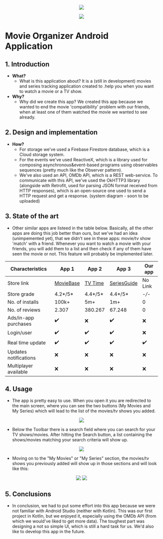 <p align="center">
  <img src="https://github.com/adamkovacs77/MovieOrganizer/blob/master/images/popcorn(1).png?raw=true"/>
</p>
<p align="center">
  <img src="https://github.com/adamkovacs77/MovieOrganizer/blob/master/images/cover.png?raw=true"/>
</p>

# Movie Organizer Android Application

## 1. Introduction
  - **What?**
    - What is this application about? It is a (still in development) movies and series tracking application created to .help you when you want to watch a movie or a TV show.
  - **Why?**
    - Why did we create this app? We created this app because we wanted to end the movie 'compatibility' problem with our friends, when at least one of them watched the movie we wanted to see already.
    
## 2. Design and implementation
  - **How?**
    - For storage we've used a Firebase Firestore database, which is a Cloud storage system.
    - For the events we've used ReactiveX, which is a library used for composing asynchronous&event-based programs using observables sequences (pretty much like the Observer pattern).
    - We've also used an API, OMDb API, which is a REST web-service. To communicate with this API, we've used the OkHTTP3 library (alongside with Retrofit, used for parsing JSON format received from HTTP responses), which is an open-source one used to send a HTTP request and get a response.
    (system diagram - soon to be uploaded)
    
## 3. State of the art
  - Other similar apps are listeed in the table below. Basically, all the other apps are doing this job better than ours, but we've had an idea (unimpemented yet), that we didn't see in these apps: movie/tv show 'match' with a friend. Whenever you want to watch a movie with your friends, you will add them to a list and then check if any of them have seen the movie or not. This feature will probably be implemented later.
  
| Characteristics | App 1   | App 2   | App 3   | Our app |
| --------------- | ------- | ------- | ------- | ------- |
| Store link    | [MovieBase](https://play.google.com/store/apps/details?id=com.moviebase&hl=en_US) | [TV Time](https://play.google.com/store/apps/details?id=com.tozelabs.tvshowtime&hl=ro) | [SeriesGuide](https://play.google.com/store/apps/details?id=com.battlelancer.seriesguide&hl=ro) | No Link |
| Store grade    | 4.2*/5* | 4.4*/5* | 4.4*/5* | -*/-* |
| No. of installs    | 100k+ | 5m+ | 1m+ | 0 |
| No. of reviews    | 2.307 | 380.267  | 67.248 | 0 |
| Ads/in-app purchases    | :heavy_check_mark: | :x: | :heavy_check_mark: | :x: |
| Login/user    | :heavy_check_mark: | :heavy_check_mark: | :heavy_check_mark: | :x: |
| Real time update    | :heavy_check_mark: | :heavy_check_mark: | :heavy_check_mark: | :heavy_check_mark: |
| Updates notifications    | :x: | :x: | :x: | :x: |
| Multiplayer available    | :x: | :x: | :x: | :x: |

## 4. Usage
  - The app is pretty easy to use. When you open it you are redirected to the main screen, where you can see the two buttons (My Movies and My Series) which will lead to the list of the movies/tv shows you added.
  <p align="center">
    <img src="https://github.com/adamkovacs77/MovieOrganizer/blob/master/images/P1.png?raw=true"/>
  </p>

  - Below the Toolbar there is a search field where you can search for your TV shows/movies. After hitting the Search button, a list containing the shows/movies matching your search criteria will show up.
  <p align="center">
    <img src="https://github.com/adamkovacs77/MovieOrganizer/blob/master/images/P2.png?raw=true"/>
  </p>
  
  - Moving on to the "My Movies" or "My Series" section, the movies/tv shows you previously added will show up in those sections and will look like this:
  <p align="center">
    <img src="https://github.com/adamkovacs77/MovieOrganizer/blob/master/images/P3.png?raw=true"/>
    <img src="https://github.com/adamkovacs77/MovieOrganizer/blob/master/images/P4.png?raw=true"/>
  </p>

## 5. Conclusions
  - In conclusion, we had to put some effort into this app because we were not familiar with Android Studio (neither with Kotlin). This was our first project in Kotlin, but we enjoyed it, especially using the OMDb API (from which we would've liked to get more data). The toughest part was designing a not so simple UI, which is still a hard task for us. We'd also like to develop this app in the future.
